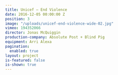 ```yaml
---
title: Unicef — End Violence
date: 2016-12-05 00:00:00 Z
position: 3
image: "/uploads/unicef-end-violence-wide-02.jpg"
vimeo: 194352066
director: Jonas McQuiggin
production-company: Absolute Post + Blind Pig
equipment: Arri Alexa
pagination:
  enabled: true
layout: project
is-featured: false
is-shown: true
---
```


